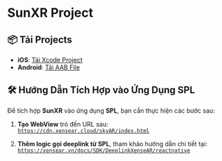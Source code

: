 # SunXR Project

## 📦 Tải Projects

- **iOS**: [Tải Xcode Project](https://s3.educationxr.vn/ar-world/SDK/SunXR/SunXR-iOS.zip)
- **Android**: [Tải AAB File](https://s3.educationxr.vn/ar-world/SDK/SunXR/build_android.aab)

## 🛠 Hướng Dẫn Tích Hợp vào Ứng Dụng SPL

Để tích hợp **SunXR** vào ứng dụng **SPL**, bạn cần thực hiện các bước sau:

1. **Tạo WebView** trỏ đến URL sau:  
   [`https://cdn.xensear.cloud/skyAR/index.html`](https://cdn.xensear.cloud/skyAR/index.html)

2. **Thêm logic gọi deeplink từ SPL**, tham khảo hướng dẫn chi tiết tại:  
   [`https://xensear.vn/docs/SDK/DeeplinkXenseAR/reactnative`](https://xensear.vn/docs/SDK/DeeplinkXenseAR/reactnative)
